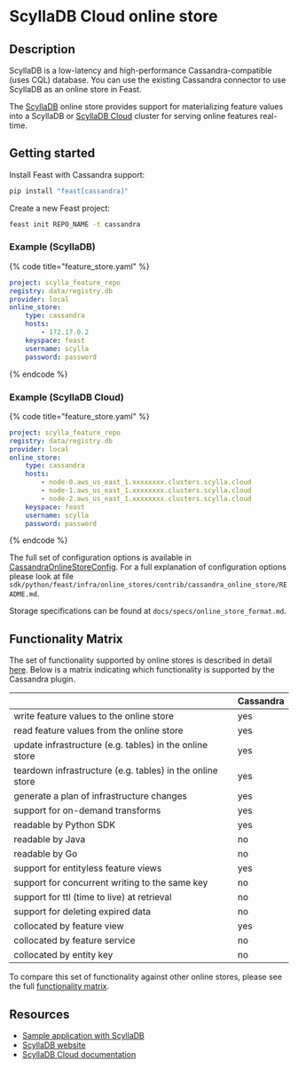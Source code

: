 # ScyllaDB Cloud online store

## Description

ScyllaDB is a low-latency and high-performance Cassandra-compatible (uses CQL) database. You can use the existing Cassandra connector to use ScyllaDB as an online store in Feast.

The [ScyllaDB](https://www.scylladb.com/) online store provides support for materializing feature values into a ScyllaDB or [ScyllaDB Cloud](https://www.scylladb.com/product/scylla-cloud/) cluster for serving online features real-time.

## Getting started

Install Feast with Cassandra support:
```bash
pip install "feast[cassandra]"
```

Create a new Feast project:
```bash
feast init REPO_NAME -t cassandra
```

### Example (ScyllaDB)

{% code title="feature_store.yaml" %}
```yaml
project: scylla_feature_repo
registry: data/registry.db
provider: local
online_store:
    type: cassandra
    hosts:
        - 172.17.0.2
    keyspace: feast
    username: scylla
    password: password
```
{% endcode %}

### Example (ScyllaDB Cloud)

{% code title="feature_store.yaml" %}
```yaml
project: scylla_feature_repo
registry: data/registry.db
provider: local
online_store:
    type: cassandra
    hosts:
        - node-0.aws_us_east_1.xxxxxxxx.clusters.scylla.cloud
        - node-1.aws_us_east_1.xxxxxxxx.clusters.scylla.cloud
        - node-2.aws_us_east_1.xxxxxxxx.clusters.scylla.cloud
    keyspace: feast
    username: scylla
    password: password
```
{% endcode %}


The full set of configuration options is available in [CassandraOnlineStoreConfig](https://rtd.feast.dev/en/master/#feast.infra.online_stores.cassandra_online_store.cassandra_online_store.CassandraOnlineStoreConfig).
For a full explanation of configuration options please look at file
`sdk/python/feast/infra/online_stores/contrib/cassandra_online_store/README.md`.

Storage specifications can be found at `docs/specs/online_store_format.md`.

## Functionality Matrix

The set of functionality supported by online stores is described in detail [here](overview.md#functionality).
Below is a matrix indicating which functionality is supported by the Cassandra plugin.

|                                                           | Cassandra |
| :-------------------------------------------------------- | :-------- |
| write feature values to the online store                  | yes       |
| read feature values from the online store                 | yes       |
| update infrastructure (e.g. tables) in the online store   | yes       |
| teardown infrastructure (e.g. tables) in the online store | yes       |
| generate a plan of infrastructure changes                 | yes       |
| support for on-demand transforms                          | yes       |
| readable by Python SDK                                    | yes       |
| readable by Java                                          | no        |
| readable by Go                                            | no        |
| support for entityless feature views                      | yes       |
| support for concurrent writing to the same key            | no        |
| support for ttl (time to live) at retrieval               | no        |
| support for deleting expired data                         | no        |
| collocated by feature view                                | yes       |
| collocated by feature service                             | no        |
| collocated by entity key                                  | no        |

To compare this set of functionality against other online stores, please see the full [functionality matrix](overview.md#functionality-matrix).

## Resources

* [Sample application with ScyllaDB](https://feature-store.scylladb.com/stable/)
* [ScyllaDB website](https://www.scylladb.com/)
* [ScyllaDB Cloud documentation](https://cloud.docs.scylladb.com/stable/)
